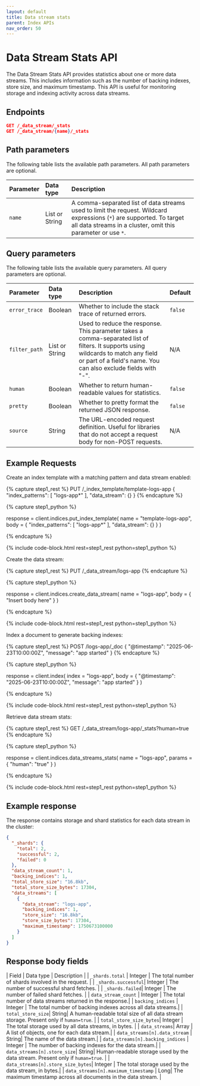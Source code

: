 ```yaml
---
layout: default
title: Data stream stats
parent: Index APIs
nav_order: 50
---
```


# Data Stream Stats API

The Data Stream Stats API provides statistics about one or more data streams. This includes information such as the number of backing indexes, store size, and maximum timestamp. This API is useful for monitoring storage and indexing activity across data streams.

## Endpoints
```json
GET /_data_stream/_stats
GET /_data_stream/{name}/_stats
```

## Path parameters

The following table lists the available path parameters. All path parameters are optional.

| Parameter | Data type | Description |
| :--- | :--- | :--- |
| `name` | List or String | A comma-separated list of data streams used to limit the request. Wildcard expressions (`*`) are supported. To target all data streams in a cluster, omit this parameter or use `*`. |

## Query parameters

The following table lists the available query parameters. All query parameters are optional.

| Parameter | Data type | Description | Default |
| :--- | :--- | :--- | :--- |
| `error_trace` | Boolean | Whether to include the stack trace of returned errors. | `false` |
| `filter_path` | List or String | Used to reduce the response. This parameter takes a comma-separated list of filters. It supports using wildcards to match any field or part of a field's name. You can also exclude fields with "-". | N/A |
| `human` | Boolean | Whether to return human-readable values for statistics. | `false` |
| `pretty` | Boolean | Whether to pretty format the returned JSON response. | `false` |
| `source` | String | The URL-encoded request definition. Useful for libraries that do not accept a request body for non-POST requests. | N/A |

## Example Requests

Create an index template with a matching pattern and data stream enabled:

<!-- spec_insert_start
component: example_code
rest: PUT /_index_template/template-logs-app
body: |
{
  "index_patterns": ["logs-app*"],
  "data_stream": {}
}
-->
{% capture step1_rest %}
PUT /_index_template/template-logs-app
{
  "index_patterns": [
    "logs-app*"
  ],
  "data_stream": {}
}
{% endcapture %}

{% capture step1_python %}


response = client.indices.put_index_template(
  name = "template-logs-app",
  body =   {
    "index_patterns": [
      "logs-app*"
    ],
    "data_stream": {}
  }
)

{% endcapture %}

{% include code-block.html
    rest=step1_rest
    python=step1_python %}
<!-- spec_insert_end -->

Create the data stream:

<!-- spec_insert_start
component: example_code
rest: PUT /_data_stream/logs-app
-->
{% capture step1_rest %}
PUT /_data_stream/logs-app
{% endcapture %}

{% capture step1_python %}


response = client.indices.create_data_stream(
  name = "logs-app",
  body = { "Insert body here" }
)

{% endcapture %}

{% include code-block.html
    rest=step1_rest
    python=step1_python %}
<!-- spec_insert_end -->

Index a document to generate backing indexes:

<!-- spec_insert_start
component: example_code
rest: POST /logs-app/_doc
body: |
{
  "@timestamp": "2025-06-23T10:00:00Z",
  "message": "app started"
}
-->
{% capture step1_rest %}
POST /logs-app/_doc
{
  "@timestamp": "2025-06-23T10:00:00Z",
  "message": "app started"
}
{% endcapture %}

{% capture step1_python %}


response = client.index(
  index = "logs-app",
  body =   {
    "@timestamp": "2025-06-23T10:00:00Z",
    "message": "app started"
  }
)

{% endcapture %}

{% include code-block.html
    rest=step1_rest
    python=step1_python %}
<!-- spec_insert_end -->


Retrieve data stream stats:

<!-- spec_insert_start
component: example_code
rest: GET /_data_stream/logs-app/_stats?human=true
-->
{% capture step1_rest %}
GET /_data_stream/logs-app/_stats?human=true
{% endcapture %}

{% capture step1_python %}


response = client.indices.data_streams_stats(
  name = "logs-app",
  params = { "human": "true" }
)

{% endcapture %}

{% include code-block.html
    rest=step1_rest
    python=step1_python %}
<!-- spec_insert_end -->

## Example response

The response contains storage and shard statistics for each data stream in the cluster:

```json
{
  "_shards": {
    "total": 2,
    "successful": 2,
    "failed": 0
  },
  "data_stream_count": 1,
  "backing_indices": 1,
  "total_store_size": "16.8kb",
  "total_store_size_bytes": 17304,
  "data_streams": [
    {
      "data_stream": "logs-app",
      "backing_indices": 1,
      "store_size": "16.8kb",
      "store_size_bytes": 17304,
      "maximum_timestamp": 1750673100000
    }
  ]
}
```

## Response body fields

| Field | Data type | Description |
| `_shards.total` | Integer | The total number of shards involved in the request. |
| `_shards.successful`| Integer | The number of successful shard fetches. |
| `_shards.failed`| Integer | The number of failed shard fetches. |
| `data_stream_count` | Integer | The total number of data streams returned in the response.|
| `backing_indices` | Integer | The total number of backing indexes across all data streams.|
| `total_store_size`| String| A human-readable total size of all data stream storage. Present only if `human=true`. |
| `total_store_size_bytes`| Integer | The total storage used by all data streams, in bytes. |
| `data_streams`| Array | A list of objects, one for each data stream.|
| `data_streams[n].data_stream` | String| The name of the data stream.|
| `data_streams[n].backing_indices` | Integer | The number of backing indexes for the data stream.|
| `data_streams[n].store_size`| String| Human-readable storage used by the data stream. Present only if `human=true`. |
| `data_streams[n].store_size_bytes`| Integer | The total storage used by the data stream, in bytes.|
| `data_streams[n].maximum_timestamp` | Long| The maximum timestamp across all documents in the data stream. |
